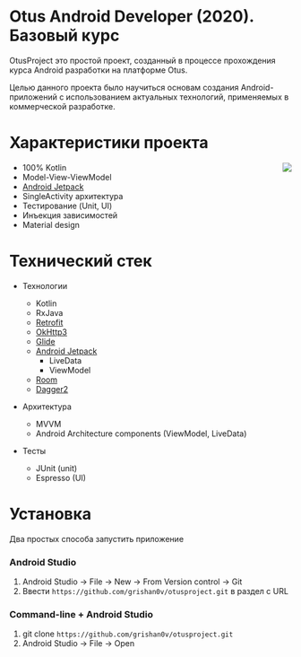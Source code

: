 # Otus Android Developer (2020). Базовый курс 

OtusProject это простой проект, созданный в процессе прохождения курса Android разработки на платформе Otus.

Целью данного проекта было научиться основам создания Android-приложений с использованием актуальных
технологий, применяемых в коммерческой разработке.

# Характеристики проекта
<img align="right" src="https://github.com/Grishan0v/OtusProject/blob/master/20201103_001334.gif">

* 100% Kotlin
* Model-View-ViewModel
* [Android Jetpack](https://developer.android.com/jetpack)
* SingleActivity архитектура
* Тестирование (Unit, UI)
* Инъекция зависимостей 
* Material design

# Технический стек

* Технологии
  - Kotlin
  - RxJava
  - [Retrofit](https://square.github.io/retrofit/)
  - [OkHttp3](https://square.github.io/okhttp/)
  - [Glide](https://github.com/bumptech/glide)
  - [Android Jetpack](https://developer.android.com/jetpack)
    - LiveData
    - ViewModel
  - [Room](https://developer.android.com/training/data-storage/room)
  - [Dagger2](https://dagger.dev)
  
* Архитектура
  - MVVM
  - Android Architecture components (ViewModel, LiveData)
  
* Тесты
  - JUnit (unit)
  - Espresso (UI)
    
# Установка
Два простых способа запустить приложение

### Android Studio
  1. Android Studio -> File -> New -> From Version control -> Git
  2. Ввести `https://github.com/grishan0v/otusproject.git` в раздел с URL

### Command-line + Android Studio
  1. git clone `https://github.com/grishan0v/otusproject.git`
  2. Android Studio -> File -> Open




